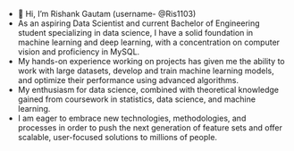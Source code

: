 - 👋 Hi, I’m Rishank Gautam (username- @Ris1103)
- As an aspiring Data Scientist and current Bachelor of Engineering student specializing in data science, I have a solid foundation in machine learning and deep learning, with a concentration on computer vision and proficiency in MySQL.
- My hands-on experience working on projects has given me the ability to work with large datasets, develop and train machine learning models, and optimize their performance using advanced algorithms.
- My enthusiasm for data science, combined with theoretical knowledge gained from coursework in statistics, data science, and machine learning.
- I am eager to embrace new technologies, methodologies, and processes in order to push the next generation of feature sets and offer scalable, user-focused solutions to millions of people.
